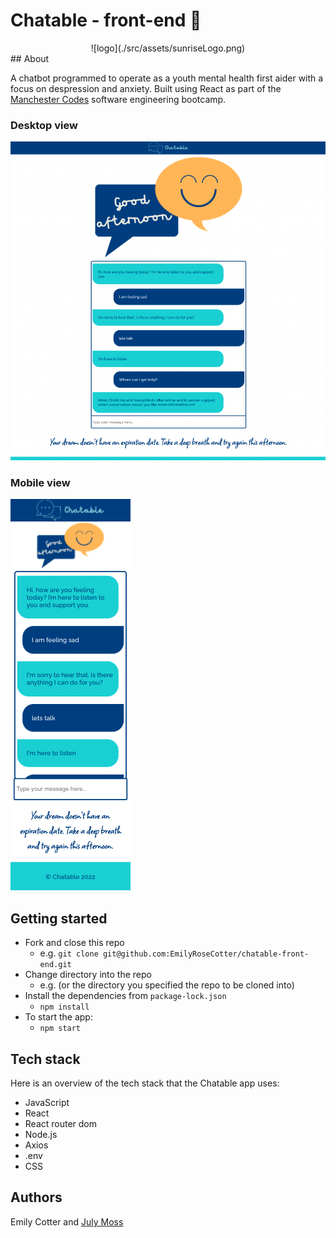 # Chatable - front-end :speech_balloon:
<div align="center">
![logo](./src/assets/sunriseLogo.png)
</div>
## About

A chatbot programmed to operate as a youth mental health first aider with a focus on despression and anxiety. Built using React as part of the [Manchester Codes](https://www.manchestercodes.com) software engineering bootcamp. 

### Desktop view
![desktop-view](./src/assets/desktop.png)

### Mobile view
![mobile-view](./src/assets/mobile.png)

## Getting started 

- Fork and close this repo
  * e.g. `git clone git@github.com:EmilyRoseCotter/chatable-front-end.git`
- Change directory into the repo
  * e.g.  (or the directory you specified the repo to be cloned into)
- Install the dependencies from `package-lock.json`
  * `npm install`
- To start the app:
  * `npm start`

## Tech stack

Here is an overview of the tech stack that the Chatable app uses:
- JavaScript
- React
- React router dom
- Node.js
- Axios
- .env
- CSS

## Authors
Emily Cotter and [July Moss](https://github.com/JMoss89)